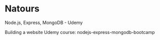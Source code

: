 # Natours
Node.js, Express, MongoDB - Udemy

Building a website
Udemy course: nodejs-express-mongodb-bootcamp